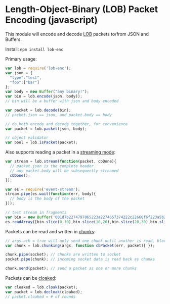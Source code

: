 # Length-Object-Binary (LOB) Packet Encoding (javascript)

This module will encode and decode [LOB](https://github.com/telehash/telehash.org/tree/master/v3/lob.md) packets to/from JSON and Buffers.

Install: `npm install lob-enc`

Primary usage:

```js
var lob = require('lob-enc');
var json = {
  "type":"test",
  "foo":["bar"]
};
var body = new Buffer("any binary!");
var bin = lob.encode(json, body));
// bin will be a buffer with json and body encoded

var packet = lob.decode(bin);
// packet.json == json, and packet.body == body

// do both encode and decode together, for convenience
var packet = lob.packet(json, body);

// object validator
var bool = lob.isPacket(packet);
```

Also supports reading a packet in a [streaming mode](https://github.com/telehash/telehash.org/blob/master/v3/channels/thtp.md#thtp-channel):

````js
var stream = lob.stream(function(packet, cbDone){
  // packet.json is the complete header
  // any packet.body will be subsequently streamed
  cbDone();
});

var es = require('event-stream');
stream.pipe(es.wait(function(err, body){
  // body is the body of the packet
}));

// test stream in fragments
var bin = new Buffer('001d7b2274797065223a2274657374222c22666f6f223a5b22626172225d7d616e792062696e61727921','hex');
es.readArray([bin.slice(0,10),bin.slice(10,20),bin.slice(20,30),bin.slice(30)]).pipe(stream);
````

Packets can be read and written in [chunks](https://github.com/telehash/telehash.org/blob/master/v3/lob/chunking.md):

````js
// args.ack = true will only send one chunk until another is read, blocking/acking
var chunk = lob.chunking(args, function cbPacket(err, packet){ });

chunk.pipe(socket); // chunks are written to socket
socket.pipe(chunk); // incoming socket data is read back as chunks

chunk.send(packet); // send a packet as one or more chunks
````

Packets can be [cloaked](https://github.com/telehash/telehash.org/blob/master/v3/cloaking.md):

````js
var cloaked = lob.cloak(packet);
var packet = lob.decloak(cloaked);
// packet.cloaked = # of rounds
````
